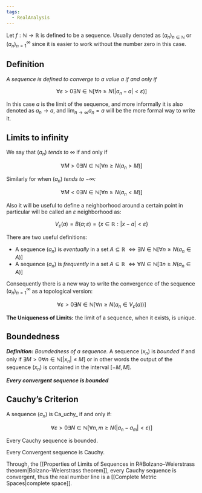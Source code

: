 ```yaml
---
tags:
  - RealAnalysis
---
```

Let $f : \mathbb{N} \to \mathbb{R}$ is defined to be a sequence. Usually denoted as $(a_n)_{n \in \mathbb{N}}$ or $(a_n)_{n = 1}^{\infty}$ since it is easier to work without the number zero in this case.

## **Definition**

_A sequence is defined to converge to a value $a$ if and only if_

$$ \forall \varepsilon > 0\exists N \in \mathbb{N} [ \forall n \geq N (|a_n - a| < \varepsilon)] $$

In this case $a$ is the limit of the sequence, and more informally it is also denoted as $a_n \to a$, and $\lim_{n \to \infty } a_n = a$ will be the more formal way to write it.

## Limits to infinity

We say that $(a_n)$ _tends to_ $\infty$ if and only if

$$ \forall M > 0 \exists N \in \mathbb{N} \left[\forall n \geq N (a_n > M) \right] $$

Similarly for when $(a_n)$ _tends to $-\infty$:_

$$ \forall M < 0 \exists N \in \mathbb{N} \left[\forall n \geq N (a_n < M) \right] $$

Also it will be useful to define a neighborhood around a certain point in particular will be called an $\varepsilon$ neighborhood as:

$$ V_{\varepsilon}(a) =B(a; \varepsilon)= \{x \in \mathbb{R} : |x-a| < \varepsilon\} $$

There are two useful definitions:

- A sequence $(a_n)$ is _eventually_ in a set $A \subseteq \mathbb{R}$ $\Leftrightarrow\exists N \in \mathbb{N}[\forall n\geq N (a_n \in A)]$
- A sequence $(a_n)$ is _frequently_ in a set $A \subseteq \mathbb{R}$ $\Leftrightarrow \forall N \in \mathbb{N} [\exists n \geq N(a_n \in A)]$

Consequently there is a new way to write the convergence of the sequence $(a_n)_{n= 1}^{\infty}$ as a topological version:

$$ \forall \varepsilon > 0\exists N \in \mathbb{N} [ \forall n \geq N (a_n \in V_{\varepsilon} (a))] $$

**The Uniqueness of Limits:** the limit of a sequence, when it exists, is unique.
## Boundedness

_**Definition:** Boundedness of a sequence._ A sequence $(x_n)$ is _bounded_ if and only if $\exists M > 0\forall n\in\mathbb{N}[|x_n| \leq M]$ or in other words the output of the sequence $(x_n)$ is contained in the interval $[-M, M]$.

_**Every convergent sequence is bounded**_

## Cauchy’s Criterion

A sequence $(a_n)$ is Ca_uchy_ if and only if:

$$ \forall\varepsilon>0\exists N \in\mathbb{N}[\forall n,m\geq N(|a_n-a_m| < \varepsilon)] $$

Every Cauchy sequence is bounded.

Every Convergent sequence is Cauchy.

Through, the [[Properties of Limits of Sequences in R#Bolzano–Weierstrass theorem|Bolzano–Weierstrass theorem]], every Cauchy sequence is convergent, thus the real number line is a [[Complete Metric Spaces|complete space]].